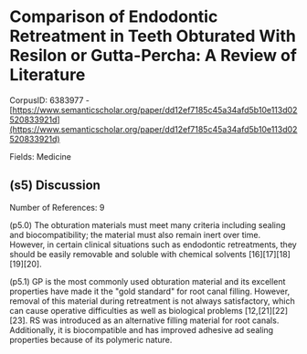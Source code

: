 # Comparison of Endodontic Retreatment in Teeth Obturated With Resilon or Gutta-Percha: A Review of Literature

CorpusID: 6383977 - [https://www.semanticscholar.org/paper/dd12ef7185c45a34afd5b10e113d02520833921d](https://www.semanticscholar.org/paper/dd12ef7185c45a34afd5b10e113d02520833921d)

Fields: Medicine

## (s5) Discussion
Number of References: 9

(p5.0) The obturation materials must meet many criteria including sealing and biocompatibility; the material must also remain inert over time. However, in certain clinical situations such as endodontic retreatments, they should be easily removable and soluble with chemical solvents [16][17][18][19][20].

(p5.1) GP is the most commonly used obturation material and its excellent properties have made it the "gold standard" for root canal filling. However, removal of this material during retreatment is not always satisfactory, which can cause operative difficulties as well as biological problems [12,[21][22][23]. RS was introduced as an alternative filling material for root canals. Additionally, it is biocompatible and has improved adhesive ad sealing properties because of its polymeric nature.  
